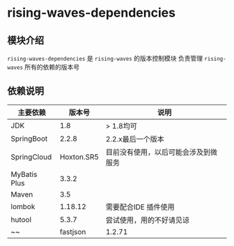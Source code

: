 # rising-waves-dependencies

## 模块介绍
`rising-waves-dependencies` 是 `rising-waves` 的版本控制模块
负责管理 `rising-waves` 所有的依赖的版本号

## 依赖说明
| 主要依赖         |  版本号    | 说明 |
| ------------ | ---- |---- |
| JDK   |  1.8    | > 1.8均可 |
| SpringBoot   |  2.2.8    |2.2.x最后一个版本|
| SpringCloud   |  Hoxton.SR5    | 目前没有使用，以后可能会涉及到微服务 |
| MyBatis Plus |    3.3.2  | |
| Maven        |    3.5   | |
| lombok |    1.18.12  |需要配合IDE 插件使用|
| hutool        |    5.3.7   |尝试使用，用的不好请见谅|
~~| fastjson        |    1.2.71   |本来打算使用，但是被曝出漏洞，先使用hutool代替|~~
